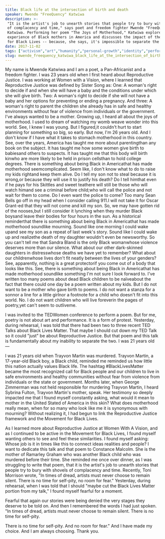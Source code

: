 ```yaml
---
title: Black life at the intersection of birth and death
speaker: Mwende "FreeQuency" Katwiwa
description: >-
 "It is the artist's job to unearth stories that people try to bury with shovels
 of complacency and time," says poet and freedom fighter Mwende "FreeQuency"
 Katwiwa. Performing her poem "The Joys of Motherhood," Katwiwa explores the
 experience of Black mothers in America and discusses the impact of the Movement
 for Black Lives -- because, she says, it's impossible to separate the two.
date: 2017-11-02
tags: ["activism","art","humanity","personal-growth","identity","performance-art","poetry","race","performance","society","writing","social-change","spoken-word","women"]
slug: mwende_freequency_katwiwa_black_life_at_the_intersection_of_birth_and_death
---
```


My name is Mwende Katwiwa and I am a poet, a Pan-Africanist and a freedom fighter. I was 23
years old when I first heard about Reproductive Justice. I was working at Women with a
Vision, where I learned that Reproductive Justice was defined by Sister Song as: One: A
woman's right to decide if and when she will have a baby and the conditions under which
she will give birth. Two: A woman's right to decide if she will not have a baby and her
options for preventing or ending a pregnancy. And three: A woman's right to parent the
children she already has in safe and healthy environments without fear of violence from
individuals or the government. I've always wanted to be a mother. Growing up, I heard all
about the joys of motherhood. I used to dream of watching my womb weave wonder into this
world. See, I knew I was young. But I figured,it couldn't hurt to start planning for
something so big, so early. But now, I'm 26 years old. And I don't know if I have what it
takes to stomach motherhood in this country. See, over the years, America has taught me
more about parentingthan any book on the subject. It has taught me how some women give
birth to babiesand others to suspects. It has taught me that this body will birth kinwho
are more likely to be held in prison cellsthan to hold college degrees. There is something
about being Black in Americathat has made motherhood seemcomplicated. Seem like, I don't
know what to do to raise my kids rightand keep them alive. Do I tell my son not to steal
because it is wrong,or because they will use it to justify his death? Do I tell himthat
even if he pays for his Skittles and sweet teathere will still be those who will watch
himand see a criminal before child;who will call the police and not wait for them to
come. Do I even want the police to come? Too many Sean Bells go off in my head when I
consider calling 911.I will not take it for Oscar Grant-ed that they will not come and
kill my son. So, we may have gotten rid of the nooses,but I still consider it lynching when
they murder Black boysand leave their bodies for four hours in the sun. As a historical
reminderthat there is something about being Black in Americathat has made motherhood
soundlike mourning. Sound like one morning I could wake upand see my son as a repeat of
last week's story. Sound like I could wake up and realizethe death of my daughter wouldn't
even be newsworthy. So you can't tell me that Sandra Bland is the only Black womanwhose
violence deserves more than our silence. What about our other dark-skinned daughters in
distresswhose deaths we have yet to remember? What about our childrenwhose lives don't fit
neatly between the lives of your genders? See, apparently, nothing is a great protectorif
you come out of a body that looks like this. See, there is something about being Black in
Americathat has made motherhood soundlike something I'm not sure I look forward to. I've
written too many poems about dead Black children to be naïveabout the fact that there
could one day be a poem written about my kids. But I do not want to be a mother who gave
birth to poems. I do not want a stanza for a sonnor a line for a little girlnor a footnote
for a child who doesn't fit into this world. No. I do not want children who will live
foreverin the pages of poetry,yet can't seem to outliveme.

I was invited to the TEDWomen conference to perform a poem. But for me, poetry is not
about art and performance. It is a form of protest. Yesterday, during rehearsal, I was
told that there had been two to three recent TED Talks about Black Lives Matter. That
maybe I should cut down my TED Talk so it could "just" be about Reproductive Justice. But
that poem and this talk is fundamentally about my inability to separate the two. I was 21
years old —

I was 21 years old when Trayvon Martin was murdered. Trayvon Martin, a 17-year-old Black
boy, a Black child, reminded me reminded us how little this nation actually values Black
life. The hashtag #BlackLivesMatter became the most recognized call for Black people and
our children to live in safe environments and healthy communities without fear from
violence from individuals or the state or government. Months later, when George Zimmerman
was not held responsible for murdering Trayvon Martin, I heard Sybrina Fulton, Trayvon
Martin's mother, speak. Her testimony so deeply impacted me that I found myself constantly
asking, what would it mean to mother in the United Stated of America in this skin? What
does motherhood really mean, when for so many who look like me it is synonymous with
mourning? Without realizing it, I had begun to link the Reproductive Justice framework and
the Movement for Black Lives.

As I learned more about Reproductive Justice at Women With A Vision, and as I continued to
be active in the Movement for Black Lives, I found myself wanting others to see and feel
these similarities. I found myself asking: Whose job is it in times like this to connect
ideas realities and people? I want to dedicate this talk and that poem to Constance
Malcolm. She is the mother of Ramarley Graham who was another Black child who was murdered
before their time. She reminded me once over dinner, as I was struggling to write that
poem, that it is the artist's job to unearth stories that people try to bury with shovels
of complacency and time. Recently, Toni Morrison wrote, "In times of dread, artists must
never choose to remain silent. There is no time for self-pity, no room for fear."
Yesterday, during rehearsal, when I was told that I should "maybe cut the Black Lives
Matter portion from my talk," I found myself fearful for a moment.

Fearful that again our stories were being denied the very stages they deserve to be told
on. And then I remembered the words I had just spoken. "In times of dread, artists must
never choose to remain silent. There is no time for self-pity.

There is no time for self-pity. And no room for fear." And I have made my choice. And I am
always choosing. Thank you.

<!--
ad_duration=3.33
comment_count=20
event="TEDWomen 2017"
external_start_time=0
has_talk_citation=0
intro_duration=11.82
is_subtitle_required="False"
is_talk_featured="True"
language="en"
language_swap="False"
native_language="en"
number_of_related_talks=6
number_of_speakers=1
number_of_subtitled_videos=20
number_of_tags=14
number_of_talk_download_languages=20
number_of_talk_more_resources=0
number_of_talk_recommendations=1
number_of_talks_take_actions=3
post_ad_duration=0.83
published_timestamp="2018-02-01 15:53:16"
recording_date="2017-11-02"
speaker_description="Writer, youth worker, freedom fighter"
speaker_is_published=1
speaker_name="Mwende \"FreeQuency\" Katwiwa"
talk_more_resources=[]
talk_name="Black life at the intersection of birth and death"
talk_recommendations_blurb="More resources curated by Mwende \"FreeQuency\" Katwiwa"
talks_tags=["activism","art","humanity","personal-growth","identity","performance-art","poetry","race","performance","society","writing","social-change","spoken-word","women"]
url_audio="https://download.ted.com/talks/MwendeFreeQuencyKatwiwa_2017W.mp3?apikey=acme-roadrunner"
url_photo_speaker="https://pe.tedcdn.com/images/ted/7b79ad1d27083d99516e68b0e69de4378ea2c665_254x191.jpg"
url_photo_talk="https://s3.amazonaws.com/talkstar-photos/uploads/34c5f646-71e3-41ce-ba72-b917ab687e72/MwendeFreeQuencyKatwiwa_2017W-embed.jpg"
url_webpage="https://www.ted.com/talks/mwende_freequency_katwiwa_black_life_at_the_intersection_of_birth_and_death"
video_type_name="TED Stage Talk"
-->